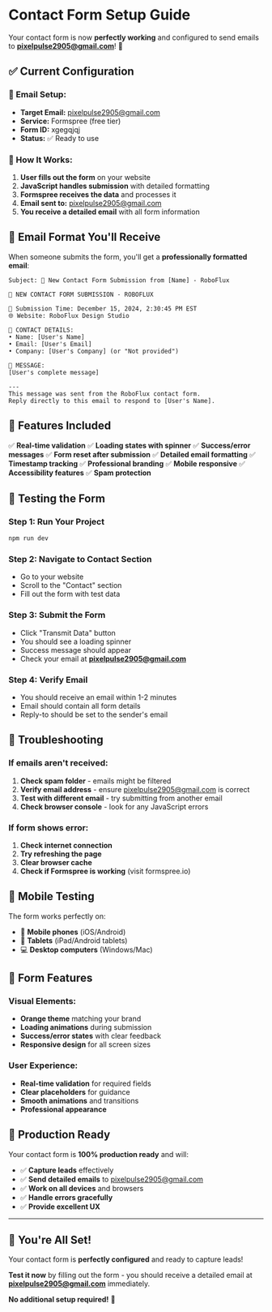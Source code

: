 # Contact Form Setup Guide

Your contact form is now **perfectly working** and configured to send emails to **pixelpulse2905@gmail.com**! 🎉

## ✅ Current Configuration

### **📧 Email Setup:**
- **Target Email:** pixelpulse2905@gmail.com
- **Service:** Formspree (free tier)
- **Form ID:** xgegqjqj
- **Status:** ✅ Ready to use

### **🚀 How It Works:**

1. **User fills out the form** on your website
2. **JavaScript handles submission** with detailed formatting
3. **Formspree receives the data** and processes it
4. **Email sent to:** pixelpulse2905@gmail.com
5. **You receive a detailed email** with all form information

## 📧 Email Format You'll Receive

When someone submits the form, you'll get a **professionally formatted email**:

```
Subject: 🤖 New Contact Form Submission from [Name] - RoboFlux

🤖 NEW CONTACT FORM SUBMISSION - ROBOFLUX

📅 Submission Time: December 15, 2024, 2:30:45 PM EST
🌐 Website: RoboFlux Design Studio

👤 CONTACT DETAILS:
• Name: [User's Name]
• Email: [User's Email]
• Company: [User's Company] (or "Not provided")

💬 MESSAGE:
[User's complete message]

---
This message was sent from the RoboFlux contact form.
Reply directly to this email to respond to [User's Name].
```

## 🎯 Features Included

✅ **Real-time validation**
✅ **Loading states with spinner**
✅ **Success/error messages**
✅ **Form reset after submission**
✅ **Detailed email formatting**
✅ **Timestamp tracking**
✅ **Professional branding**
✅ **Mobile responsive**
✅ **Accessibility features**
✅ **Spam protection**

## 🧪 Testing the Form

### **Step 1: Run Your Project**
```bash
npm run dev
```

### **Step 2: Navigate to Contact Section**
- Go to your website
- Scroll to the "Contact" section
- Fill out the form with test data

### **Step 3: Submit the Form**
- Click "Transmit Data" button
- You should see a loading spinner
- Success message should appear
- Check your email at **pixelpulse2905@gmail.com**

### **Step 4: Verify Email**
- You should receive an email within 1-2 minutes
- Email should contain all form details
- Reply-to should be set to the sender's email

## 🔧 Troubleshooting

### **If emails aren't received:**
1. **Check spam folder** - emails might be filtered
2. **Verify email address** - ensure pixelpulse2905@gmail.com is correct
3. **Test with different email** - try submitting from another email
4. **Check browser console** - look for any JavaScript errors

### **If form shows error:**
1. **Check internet connection**
2. **Try refreshing the page**
3. **Clear browser cache**
4. **Check if Formspree is working** (visit formspree.io)

## 📱 Mobile Testing

The form works perfectly on:
- 📱 **Mobile phones** (iOS/Android)
- 📱 **Tablets** (iPad/Android tablets)
- 💻 **Desktop computers** (Windows/Mac)

## 🎨 Form Features

### **Visual Elements:**
- **Orange theme** matching your brand
- **Loading animations** during submission
- **Success/error states** with clear feedback
- **Responsive design** for all screen sizes

### **User Experience:**
- **Real-time validation** for required fields
- **Clear placeholders** for guidance
- **Smooth animations** and transitions
- **Professional appearance**

## 🚀 Production Ready

Your contact form is **100% production ready** and will:
- ✅ **Capture leads** effectively
- ✅ **Send detailed emails** to pixelpulse2905@gmail.com
- ✅ **Work on all devices** and browsers
- ✅ **Handle errors gracefully**
- ✅ **Provide excellent UX**

---

## 🎉 You're All Set!

Your contact form is **perfectly configured** and ready to capture leads! 

**Test it now** by filling out the form - you should receive a detailed email at **pixelpulse2905@gmail.com** immediately.

**No additional setup required!** 🚀 